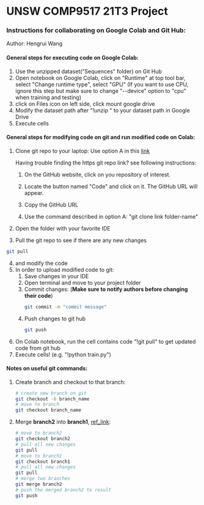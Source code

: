 # UNSW COMP9517 21T3 Project

### Instructions for collaborating on Google Colab and Git Hub:
Author: Hengrui Wang

#### General steps for executing code on Google Colab:
1. Use the unzipped dataset("Sequences" folder) on Git Hub
2. Open notebook on Google Colab, click on "Runtime" at top tool bar, select "Change runtime type", select "GPU" (If you want to use CPU, ignore this step but make sure to change "--device" option to "cpu" when training and testing)
3. click on Files icon on left side, click mount google drive
4. Modify the dataset path after "!unzip " to your dataset path in Google Drive
5. Execute cells

#### General steps for modifying code on git and run modified code on Colab:
1. Clone git repo to your laptop:
    Use option A in this [link](https://stackoverflow.com/questions/651038/how-do-you-clone-a-git-repository-into-a-specific-folder)

    Having trouble finding the https git repo link? see following instructions:

    1. On the GitHub website, click on you repository of interest.

    2. Locate the button named "Code" and click on it. The GitHub URL will appear.

    3. Copy the GitHub URL

    4. Use the command described in option A: "git clone link folder-name"

2. Open the folder with your favorite IDE 
3. Pull the git repo to see if there are any new changes
```bash
git pull
```
4. and modify the code
5. In order to upload modified code to git:
    1. Save changes in your IDE
    2. Open terminal and move to your project folder
    3. Commit changes: (**Make sure to notify authors before changing their code**)
        ```bash
        git commit -m "commit message"
        ```
    4. Push changes to git hub
        ```bash
        git push
        ```
6. On Colab notebook, run the cell contains code "!git pull" to get updated code from git hub
7. Execute cells! (e.g. "!python train.py")

#### Notes on useful git commands:
1. Create branch and checkout to that branch:
    ```bash
    # create new branch on git
    git checkout -b branch_name
    # move to branch
    git checkout branch_name
    ```
2. Merge **branch2** into **branch1**, [ref_link](https://stackoverflow.com/questions/37709298/how-to-get-changes-from-another-branch):
    ```bash
    # move to branch2
    git checkout branch2
    # pull all new changes
    git pull 
    # move to branch1
    git checkout branch1
    # pull all new changes
    git pull 
    # merge two branches
    git merge branch2
    # push the merged branch2 to result
    git push
    ```
